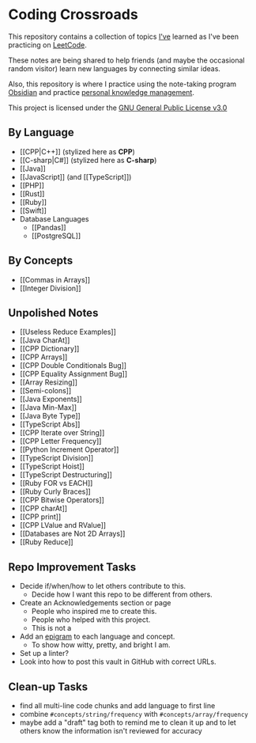 # Coding Crossroads
This repository contains a collection of topics [I've](https://github.com/aaron-ritchey) learned as I've been practicing on [LeetCode](https://leetcode.com).

These notes are being shared to help friends (and maybe the occasional random visitor) learn new languages by connecting similar ideas.

Also, this repository is where I practice using the note-taking program [Obsidian](https://obsidian.md) and practice [personal knowledge management](https://en.wikipedia.org/wiki/Personal_knowledge_management).

This project is licensed under the [GNU General Public License v3.0](LICENSE)
## By Language
- [[CPP|C++]] (stylized here as **CPP**)
- [[C-sharp|C#]] (stylized here as **C-sharp**)
- [[Java]]
- [[JavaScript]] (and [[TypeScript]])
- [[PHP]]
- [[Rust]]
- [[Ruby]]
- [[Swift]]
- Database Languages
	- [[Pandas]]
	- [[PostgreSQL]]
## By Concepts
- [[Commas in Arrays]]
- [[Integer Division]]
## Unpolished Notes
* [[Useless Reduce Examples]]
* [[Java CharAt]]
* [[CPP Dictionary]]
* [[CPP Arrays]]
* [[CPP Double Conditionals Bug]]
* [[CPP Equality Assignment Bug]]
* [[Array Resizing]]
* [[Semi-colons]]
* [[Java Exponents]]
* [[Java Min-Max]]
* [[Java Byte Type]]
* [[TypeScript Abs]]
* [[CPP Iterate over String]]
* [[CPP Letter Frequency]]
* [[Python Increment Operator]]
* [[TypeScript Division]]
* [[TypeScript Hoist]]
* [[TypeScript Destructuring]]
* [[Ruby FOR vs EACH]]
* [[Ruby Curly Braces]]
* [[CPP Bitwise Operators]]
* [[CPP charAt]]
* [[CPP print]]
* [[CPP LValue and RValue]]
* [[Databases are Not 2D Arrays]]
* [[Ruby Reduce]]
## Repo Improvement Tasks
- Decide if/when/how to let others contribute to this.
	- Decide how I want this repo to be different from others.
- Create an Acknowledgements section or page
	- People who inspired me to create this.
	- People who helped with this project.
	- This is not a
- Add an [epigram](https://en.wikipedia.org/wiki/Epigram) to each language and concept.
	- To show how witty, pretty, and bright I am.
- Set up a linter?
- Look into how to post this vault in GitHub with correct URLs.
## Clean-up Tasks
- find all multi-line code chunks and add language to first line
- combine `#concepts/string/frequency` with `#concepts/array/frequency`
- maybe add a "draft" tag both to remind me to clean it up and to let others know the information isn't reviewed for accuracy